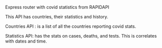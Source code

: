 Express router with covid statistics from RAPIDAPI 


This API has countries, their statistics and history. 

Countries API : is a list of all the countries reporting covid stats.

Statistics API: has the stats on cases, deaths, and tests. This is correlates with dates and time.

